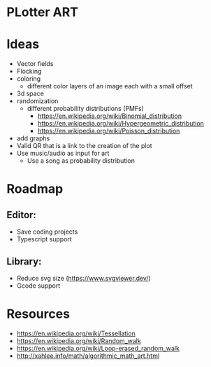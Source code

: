 # PLotter ART

# Ideas

- Vector fields
- Flocking
- coloring
  - different color layers of an image each with a small offset
- 3d space
- randomization
  - different probability distributions (PMFs)
    - https://en.wikipedia.org/wiki/Binomial_distribution
    - https://en.wikipedia.org/wiki/Hypergeometric_distribution
    - https://en.wikipedia.org/wiki/Poisson_distribution
- add graphs
- Valid QR that is a link to the creation of the plot
- Use music/audio as input for art
  - Use a song as probability distribution

# Roadmap

## Editor:

- Save coding projects
- Typescript support
## Library:

- Reduce svg size (https://www.svgviewer.dev/)
- Gcode support

# Resources

- https://en.wikipedia.org/wiki/Tessellation
- https://en.wikipedia.org/wiki/Random_walk
- https://en.wikipedia.org/wiki/Loop-erased_random_walk
- http://xahlee.info/math/algorithmic_math_art.html
